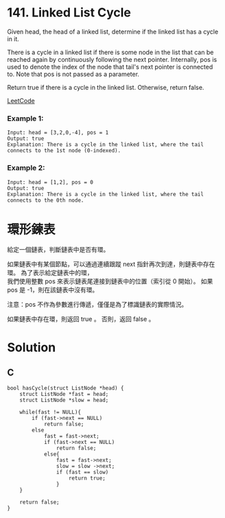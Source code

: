 # 141. Linked List Cycle
Given head, the head of a linked list, determine if the linked list has a cycle in it.

There is a cycle in a linked list if there is some node in the list that can be reached again by continuously following the next pointer. Internally, pos is used to denote the index of the node that tail's next pointer is connected to. Note that pos is not passed as a parameter.

Return true if there is a cycle in the linked list. Otherwise, return false.



[LeetCode](https://leetcode.com/problems/linked-list-cycle/)  

### Example 1:
```
Input: head = [3,2,0,-4], pos = 1
Output: true
Explanation: There is a cycle in the linked list, where the tail connects to the 1st node (0-indexed).
```
### Example 2:
```
Input: head = [1,2], pos = 0
Output: true
Explanation: There is a cycle in the linked list, where the tail connects to the 0th node.
```
# 環形鍊表
給定一個鏈表，判斷鏈表中是否有環。

如果鏈表中有某個節點，可以通過連續跟蹤 next 指針再次到達，則鏈表中存在環。 為了表示給定鏈表中的環，  
我們使用整數 pos 來表示鏈表尾連接到鏈表中的位置（索引從 0 開始）。 如果 pos 是 -1，則在該鏈表中沒有環。  

注意：pos 不作為參數進行傳遞，僅僅是為了標識鏈表的實際情況。

如果鏈表中存在環，則返回 true 。 否則，返回 false 。

# Solution

## C
```
bool hasCycle(struct ListNode *head) {
    struct ListNode *fast = head;
    struct ListNode *slow = head;
    
    while(fast != NULL){
        if (fast->next == NULL)
            return false;
        else   
            fast = fast->next;
            if (fast->next == NULL)
                return false;
            else{
                fast = fast->next;
                slow = slow ->next;
                if (fast == slow)
                    return true;
                }
    }
      
    return false;  
}
```


